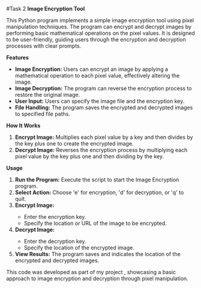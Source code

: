#Task 2
<b>Image Encryption Tool</b>

This Python program implements a simple image encryption tool using pixel manipulation techniques. The program can encrypt and decrypt images by performing basic mathematical operations on the pixel values. It is designed to be user-friendly, guiding users through the encryption and decryption processes with clear prompts.

<b>Features</b>

- <b>Image Encryption:</b> Users can encrypt an image by applying a mathematical operation to each pixel value, effectively altering the image.
- <b>Image Decryption:</b> The program can reverse the encryption process to restore the original image.
- <b>User Input:</b> Users can specify the image file and the encryption key.
- <b>File Handling:</b> The program saves the encrypted and decrypted images to specified file paths.

<b>How It Works</b>

1. <b>Encrypt Image:</b> Multiplies each pixel value by a key and then divides by the key plus one to create the encrypted image.
2. <b>Decrypt Image:</b> Reverses the encryption process by multiplying each pixel value by the key plus one and then dividing by the key.

<b>Usage</b>
<ol>
<li><b>Run the Program:</b> Execute the script to start the Image Encryption program.</li>
<li><b>Select Action:</b> Choose 'e' for encryption, 'd' for decryption, or 'q' to quit.</li>
<li><b>Encrypt Image:</b></li>
  <ul>
    <li>Enter the encryption key.</li>
    <li>Specify the location or URL of the image to be encrypted.</li>
  </ul>
<li><b>Decrypt Image:</b></li>
  <ul>
    <li>Enter the decryption key.</li>
    <li>Specify the location of the encrypted image.</li>
  </ul>
<li><b>View Results:</b> The program saves and indicates the location of the encrypted and decrypted images.</li>
</ol>

This code was developed as part of my project , showcasing a basic approach to image encryption and decryption through pixel manipulation.
